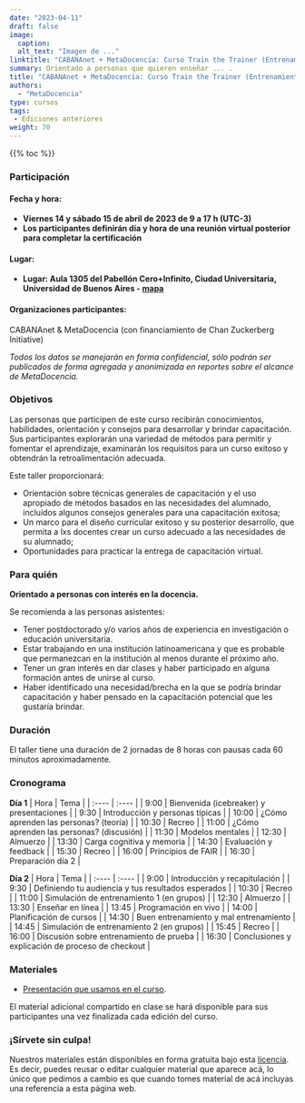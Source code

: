 ```yaml
---
date: "2023-04-11"
draft: false
image:
  caption: 
  alt_text: "Imagen de ..."
linktitle: "CABANAnet + MetaDocencia: Curso Train the Trainer (Entrenamiento de Instructores)"
summary: Orientado a personas que quieren enseñar ... .
title: "CABANAnet + MetaDocencia: Curso Train the Trainer (Entrenamiento de Instructores)"
authors: 
  - "MetaDocencia"
type: cursos
tags:
 - Ediciones anteriores
weight: 70
---
```



{{% toc %}}


### Participación 
#### Fecha y hora:
- **Viernes 14 y sábado 15 de abril de 2023 de 9 a 17 h (UTC-3)**
- **Los participantes definirán día y hora de una reunión virtual posterior para completar la certificación**
#### Lugar:
- **Lugar: Aula 1305 del Pabellón Cero+Infinito, Ciudad Universitaria, Universidad de Buenos Aires - [mapa](https://goo.gl/maps/HrSCBufRz1QRQviN9)**
#### Organizaciones participantes:
CABANAnet & MetaDocencia (con financiamiento de Chan Zuckerberg Initiative)

*Todos los datos se manejarán en forma confidencial, sólo podrán ser publicados de forma agregada y anonimizada en reportes sobre el alcance de MetaDocencia.*

### Objetivos 
Las personas que participen de este curso recibirán conocimientos, habilidades, orientación y consejos para desarrollar y brindar capacitación. Sus participantes explorarán una variedad de métodos para permitir y fomentar el aprendizaje, examinarán los requisitos para un curso exitoso y obtendrán la retroalimentación adecuada.

Este taller proporcionará:

- Orientación sobre técnicas generales de capacitación y el uso apropiado de métodos basados ​​en las necesidades del alumnado, incluidos algunos consejos generales para una capacitación exitosa;
- Un marco para el diseño curricular exitoso y su posterior desarrollo, que permita a lxs docentes crear un curso adecuado a las necesidades de su alumnado;
- Oportunidades para practicar la entrega de capacitación virtual.
  
### Para quién 
**Orientado a personas con interés en la docencia.** 

Se recomienda a las personas asistentes:

- Tener postdoctorado y/o varios años de experiencia en investigación o educación universitaria.
- Estar trabajando en una institución latinoamericana y que es probable que permanezcan en la institución al menos durante el próximo año.
- Tener un gran interés en dar clases y haber participado en alguna formación antes de unirse al curso.
- Haber identificado una necesidad/brecha en la que se podría brindar capacitación y haber pensado en la capacitación potencial que les gustaría brindar.


### Duración

El taller tiene una duración de 2 jornadas de 8 horas con pausas cada 60 minutos aproximadamente.

### Cronograma

**Día 1**
| Hora | Tema |
| :---- | :---- |
| 9:00 | Bienvenida (icebreaker) y presentaciones |
| 9:30 | Introducción y personas típicas |
| 10:00 | ¿Cómo aprenden las personas? (teoría) |
| 10:30 | Recreo |
| 11:00 | ¿Cómo aprenden las personas? (discusión) |
| 11:30 | Modelos mentales |
| 12:30 | Almuerzo |
| 13:30 | Carga cognitiva y memoria |
| 14:30 | Evaluación y feedback |
| 15:30 | Recreo |
| 16:00 | Principios de FAIR |
| 16:30 | Preparación día 2 |

**Día 2**
| Hora | Tema |
| :---- | :---- |
| 9:00 | Introducción y recapitulación |
| 9:30 | Definiendo tu audiencia y tus resultados esperados |
| 10:30 | Recreo |
| 11:00 | Simulación de entrenamiento 1 (en grupos) |
| 12:30 | Almuerzo |
| 13:30 | Enseñar en línea |
| 13:45 | Programación en vivo |
| 14:00 | Planificación de cursos |
| 14:30 | Buen entrenamiento y mal entrenamiento |
| 14:45 | Simulación de entrenamiento 2 (en grupos) |
| 15:45 | Recreo |
| 16:00 | Discusión sobre entrenamiento de prueba |
| 16:30 | Conclusiones y explicación de proceso de checkout |


### Materiales

* [Presentación que usamos en el curso](http://tiny.cc/ttt_uba_2023). 

El material adicional compartido en clase se hará disponible para sus participantes una vez finalizada cada edición del curso.

### ¡Sírvete sin culpa!

Nuestros materiales están disponibles en forma gratuita bajo esta [licencia](https://creativecommons.org/licenses/by/4.0/deed.es). Es decir, puedes reusar o editar cualquier material que aparece acá, lo único que pedimos a cambio es que cuando tomes material de acá incluyas una referencia a esta página web.

